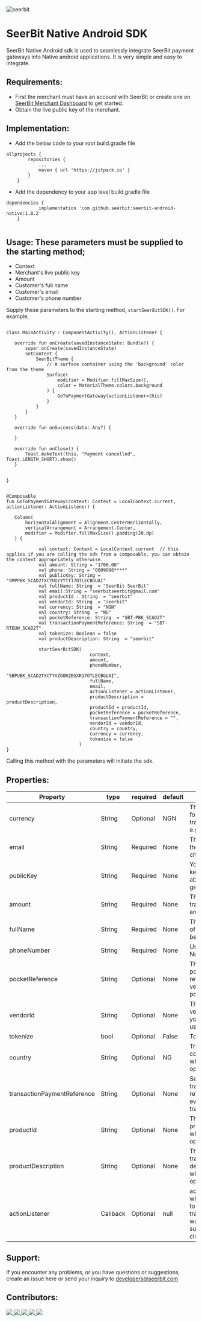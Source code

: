 ![seerbit](https://user-images.githubusercontent.com/74198009/230321289-beb6c9ec-6d29-4d79-84cb-abb0606a23ab.png)


                                                      


 # SeerBit Native Android SDK
 
SeerBit Native Android sdk is used to seamlessly integrate SeerBit payment gateways into Native android applications. It is very simple and easy to integrate.

## Requirements:

- First the merchant must have an account with SeerBit or create one on [SeerBit Merchant Dashboard](https://www.dashboard.seerbitapi.com/#/auth/login) to get started.
- Obtain the live public key of the merchant.

## Implementation:

- Add the below code to your root build.gradle file

```
allprojects {
		repositories {
			...
			maven { url 'https://jitpack.io' }
		}
	}  
```

- Add the dependency to your app level build.gradle file

```
dependencies {
	        implementation 'com.github.seerbit:seerbit-android-native:1.0.2'
	}
  
 ```
 
 ## Usage: These parameters must be supplied to the starting method;
 
 - Context
 - Merchant's live public key
 - Amount
 - Customer's full name
 - Customer's email
 - Customer's phone number
 
 Supply these parameters to the starting method, `startSeerBitSDK()`. For example,
 
 ```
 
 class MainActivity : ComponentActivity(), ActionListener {

    override fun onCreate(savedInstanceState: Bundle?) {
        super.onCreate(savedInstanceState)
        setContent {
            SeerBitTheme {
                // A surface container using the 'background' color from the theme
                Surface(
                    modifier = Modifier.fillMaxSize(),
                    color = MaterialTheme.colors.background
                ) {
                    GoToPaymentGateway(actionListener=this)
                }
            }
        }
    }

    override fun onSuccess(data: Any?) {

    }

    override fun onClose() {
        Toast.makeText(this, "Payment cancelled", Toast.LENGTH_SHORT).show()
    }


}
 
 
@Composable
fun GoToPaymentGateway(context: Context = LocalContext.current, actionListener: ActionListener) {

    Column(
        horizontalAlignment = Alignment.CenterHorizontally,
        verticalArrangement = Arrangement.Center,
        modifier = Modifier.fillMaxSize().padding(20.dp)
    ) {

             val context: Context = LocalContext.current  // this applies if you are calling the sdk from a composable. you can obtain the context appropriately otherwise.
             val amount: String = "1700.00"
             val phone: String = "0809098****"
             val publicKey: String = "SMPPBK_SCAD2TXCYUUYYYTT17OTLECBGUAI"
             val fullName: String  = "SeerBit SeerBit"
             val email:String = "seerbitseerbit@gmail.com"
             val productId : String  = "seerbit"
             val vendorId: String  = "seerbit"
             val currency: String  = "NGN" 
             val country: String  = "NG"
             val pocketReference: String  = "SBT-PBK_SCAD2T"
             val transactionPaymentReference: String  = "SBT-RTEUW_SCAD2T"
             val tokenize: Boolean = false
             val productDescription: String  = "seerbit"
             
             startSeerBitSDK(
                                context,
                                amount,
                                phoneNumber,
                                "SBPUBK_SCAD2TXCTYVZOORZEGXR17OTLECBGUAI",
                                fullName,
                                email,
                                actionListener = actionListener,
                                productDescription = productDescription,
                                productId = productId,
                                pocketReference = pocketReference,
                                transactionPaymentReference = "",
                                vendorId = vendorId,
                                country = country,
                                currency = currency,
                                tokenize = false
                            )
 }

 ```
 
 Calling this method with the parameters will initiate the sdk.

## Properties:
| Property                    | type     | required  | default | Desc                                                                        |
|-----------------------------|----------|-----------|---------|-----------------------------------------------------------------------------|
| currency                    | String   | Optional  | NGN     | The currency for the transaction e.g NGN                                    |
| email                       | String   | Required  | None    | The email of the user to be charged                                         |
| publicKey                   | String   | Required  | None    | Your Public key or see above step to get yours                              |
| amount                      | String   | Required  | None    | The transaction amount                                                      |
| fullName                    | String   | Required  | None    | The fullname of the user to be charged                                      |
| phoneNumber                 | String   | Required  | None    | User phone Number                                                           |
| pocketReference             | String   | Optional  | None    | This is your pocket reference for vendors with pocket                       |
| vendorId                    | String   | Optional  | None    | This is the vendorId of your business using pocket                          |
| tokenize                    | bool     | Optional  | False   | Tokenize card                                                               |
| country                     | String   | Optional  | NG      | Transaction country which can be optional                                   |
| transactionPaymentReference | String   | Optional  | None    | Set a unique transaction reference for every transaction                    |
| productId                   | String   | Optional  | None    | This is the productId which is optional                                     |
| productDescription          | String   | Optional  | None    | The transaction description which is optional                               |
| actionListener              | Callback | Optional  | null    | actionListener which listens to if the transaction was successful or closed |
 
 ## Support:
 
 If you encounter any problems, or you have questions or suggestions, create an issue here or send your inquiry to developers@seerbit.com
 
 
 ## Contributors:
 
 
<a href = "https://github.com/seerbit/seerbit-android-native">
  <img src = "https://contrib.rocks/image?repo = https://github.com/sir-miracle"/>
  <img src = "https://contrib.rocks/image?repo = https://github.com/AdeifeTaiwo"/>
  <img src = "https://contrib.rocks/image?repo = https://github.com/victorighalo"/>
  <img src = "https://contrib.rocks/image?repo = https://github.com/amoskeyz"/>
  <img src = "https://contrib.rocks/image?repo = https://github.com/elozino1"/>
</a>


